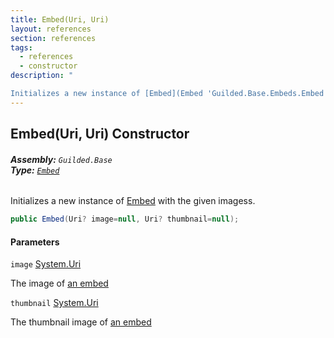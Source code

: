 ```yaml
---
title: Embed(Uri, Uri)
layout: references
section: references
tags:
  - references
  - constructor
description: "

Initializes a new instance of [Embed](Embed 'Guilded.Base.Embeds.Embed') with the given imagess."
---
```


## Embed(Uri, Uri) Constructor
###### **Assembly:** `Guilded.Base`<br/>**Type:** [`Embed`](Embed 'Guilded.Base.Embeds.Embed')

Initializes a new instance of [Embed](Embed 'Guilded.Base.Embeds.Embed') with the given imagess.

```csharp
public Embed(Uri? image=null, Uri? thumbnail=null);
```
#### Parameters

<a name='Guilded.Base.Embeds.Embed.Embed(Uri,Uri).image'></a>

`image` [System.Uri](https://docs.microsoft.com/en-us/dotnet/api/System.Uri 'System.Uri')

The image of [an embed](Embed 'Guilded.Base.Embeds.Embed')

<a name='Guilded.Base.Embeds.Embed.Embed(Uri,Uri).thumbnail'></a>

`thumbnail` [System.Uri](https://docs.microsoft.com/en-us/dotnet/api/System.Uri 'System.Uri')

The thumbnail image of [an embed](Embed 'Guilded.Base.Embeds.Embed')